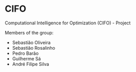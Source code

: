# CIFO
Computational Intelligence for Optimization (CIFO) - Project 

Members of the group:
- Sebastião Oliveira
- Sebastião Rosalinho
- Pedro Barão
- Guilherme Sá
- André Filipe Silva
